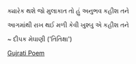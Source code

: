 ક્યારેક થશે જો મુલાકાત તો હું અનુભવ કહીશ તને   
   
આગમાંથી રાખ થઈ મળી કેવી ખુશ્બુ એ કહીશ તને   

   
~ દીપક મેઘાણી ('તિતિક્ષા')   
   
[Gujrati Poem](gujrati-poem.md)    
